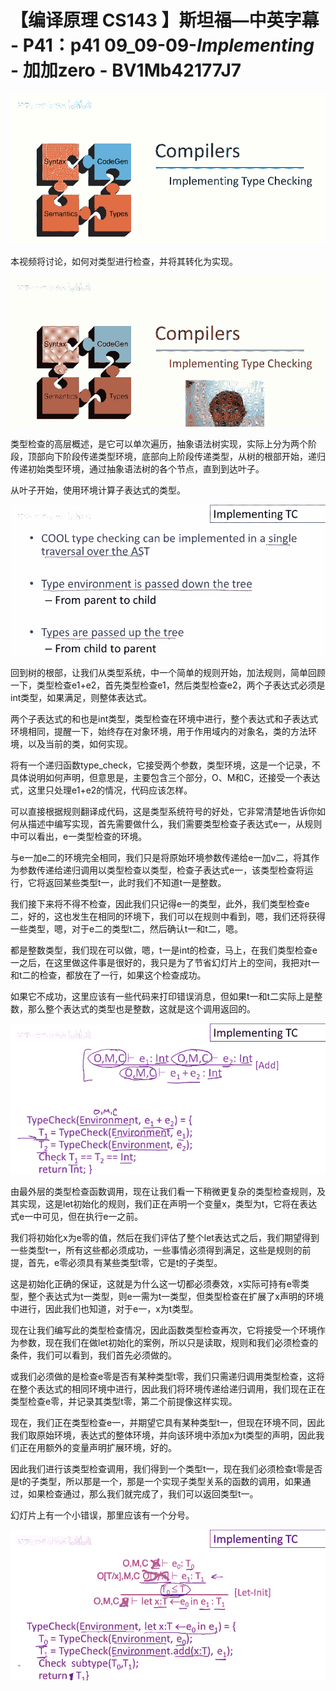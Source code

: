 # 【编译原理 CS143 】斯坦福—中英字幕 - P41：p41 09_09-09-_Implementing_ - 加加zero - BV1Mb42177J7

![](img/c1d034800c0af807ae950952e8100bcc_0.png)

本视频将讨论，如何对类型进行检查，并将其转化为实现。

![](img/c1d034800c0af807ae950952e8100bcc_2.png)

类型检查的高层概述，是它可以单次遍历，抽象语法树实现，实际上分为两个阶段，顶部向下阶段传递类型环境，底部向上阶段传递类型，从树的根部开始，递归传递初始类型环境，通过抽象语法树的各个节点，直到到达叶子。

从叶子开始，使用环境计算子表达式的类型。

![](img/c1d034800c0af807ae950952e8100bcc_4.png)

回到树的根部，让我们从类型系统，中一个简单的规则开始，加法规则，简单回顾一下，类型检查e1+e2，首先类型检查e1，然后类型检查e2，两个子表达式必须是int类型，如果满足，则整体表达式。

两个子表达式的和也是int类型，类型检查在环境中进行，整个表达式和子表达式环境相同，提醒一下，始终存在对象环境，用于作用域内的对象名，类的方法环境，以及当前的类，如何实现。

将有一个递归函数type_check，它接受两个参数，类型环境，这是一个记录，不具体说明如何声明，但意思是，主要包含三个部分，O、M和C，还接受一个表达式，这里只处理e1+e2的情况，代码应该怎样。

可以直接根据规则翻译成代码，这是类型系统符号的好处，它非常清楚地告诉你如何从描述中编写实现，首先需要做什么，我们需要类型检查子表达式e一，从规则中可以看出，e一类型检查的环境。

与e一加e二的环境完全相同，我们只是将原始环境参数传递给e一加v二，将其作为参数传递给递归调用以类型检查以类型，检查子表达式e一，该类型检查将运行，它将返回某些类型t一，此时我们不知道t一是整数。

我们接下来将不得不检查，因此我们只记得e一的类型，此外，我们类型检查e二，好的，这也发生在相同的环境下，我们可以在规则中看到，嗯，我们还将获得一些类型，嗯，对于e二的类型t二，然后确认t一和t二，嗯。

都是整数类型，我们现在可以做，嗯，t一是int的检查，马上，在我们类型检查e一之后，在这里做这件事是很好的，我只是为了节省幻灯片上的空间，我把对t一和t二的检查，都放在了一行，如果这个检查成功。

如果它不成功，这里应该有一些代码来打印错误消息，但如果t一和t二实际上是整数，那么整个表达式的类型也是整数，这就是这个调用返回的。



![](img/c1d034800c0af807ae950952e8100bcc_6.png)

由最外层的类型检查函数调用，现在让我们看一下稍微更复杂的类型检查规则，及其实现，这是let初始化的规则，我们正在声明一个变量x，类型为t，它将在表达式e一中可见，但在执行e一之前。

我们将初始化x为e零的值，然后在我们评估了整个let表达式之后，我们期望得到一些类型t一，所有这些都必须成功，一些事情必须得到满足，这些是规则的前提，首先，e零必须具有某些类型t零，它是t的子类型。

这是初始化正确的保证，这就是为什么这一切都必须奏效，x实际可持有e零类型，整个表达式为t一类型，则e一需为t一类型，但类型检查在扩展了x声明的环境中进行，因此我们也知道，对于e一，x为t类型。

现在让我们编写此的类型检查情况，因此函数类型检查再次，它将接受一个环境作为参数，现在我们在做let初始化的案例，所以只是读取，规则和我们必须检查的条件，我们可以看到，我们首先必须做的。

或我们必须做的是检查e零是否有某种类型t零，我们只需递归调用类型检查，这将在整个表达式的相同环境中进行，因此我们将环境传递给递归调用，我们现在正在类型检查e零，并记录其类型t零，第二个前提像这样实现。

现在，我们正在类型检查e一，并期望它具有某种类型t一，但现在环境不同，因此我们取原始环境，表达式的整体环境，并向该环境中添加x为t类型的声明，因此我们正在用额外的变量声明扩展环境，好的。

因此我们进行该类型检查调用，我们得到一个类型t一，现在我们必须检查t零是否是t的子类型，所以那是一个，那是一个实现子类型关系的函数的调用，如果通过，如果检查通过，那么我们就完成了，我们可以返回类型t一。

幻灯片上有一个小错误，那里应该有一个分号。

![](img/c1d034800c0af807ae950952e8100bcc_8.png)